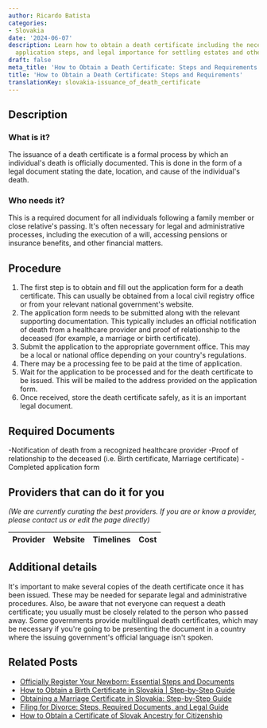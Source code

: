 ```yaml
---
author: Ricardo Batista
categories:
- Slovakia
date: '2024-06-07'
description: Learn how to obtain a death certificate including the necessary documents,
  application steps, and legal importance for settling estates and other matters.
draft: false
meta_title: 'How to Obtain a Death Certificate: Steps and Requirements'
title: 'How to Obtain a Death Certificate: Steps and Requirements'
translationKey: slovakia-issuance_of_death_certificate
---
```


## Description
### What is it?
The issuance of a death certificate is a formal process by which an individual's death is officially documented. This is done in the form of a legal document stating the date, location, and cause of the individual's death.

### Who needs it?
This is a required document for all individuals following a family member or close relative's passing. It's often necessary for legal and administrative processes, including the execution of a will, accessing pensions or insurance benefits, and other financial matters.

## Procedure
1. The first step is to obtain and fill out the application form for a death certificate. This can usually be obtained from a local civil registry office or from your relevant national government's website.
2. The application form needs to be submitted along with the relevant supporting documentation. This typically includes an official notification of death from a healthcare provider and proof of relationship to the deceased (for example, a marriage or birth certificate).
3. Submit the application to the appropriate government office. This may be a local or national office depending on your country's regulations.
4. There may be a processing fee to be paid at the time of application.
5. Wait for the application to be processed and for the death certificate to be issued. This will be mailed to the address provided on the application form.
6. Once received, store the death certificate safely, as it is an important legal document.

## Required Documents
-Notification of death from a recognized healthcare provider
-Proof of relationship to the deceased (i.e. Birth certificate, Marriage certificate)
-Completed application form

## Providers that can do it for you

_(We are currently curating the best providers. If you are or know a provider, please contact us or edit the page directly)_

| Provider        |     Website     |     Timelines    |       Cost      |
| --------------- | --------------- |  :-------------: | :-------------: |

## Additional details
It's important to make several copies of the death certificate once it has been issued. These may be needed for separate legal and administrative procedures. Also, be aware that not everyone can request a death certificate; you usually must be closely related to the person who passed away. Some governments provide multilingual death certificates, which may be necessary if you're going to be presenting the document in a country where the issuing government's official language isn't spoken.


## Related Posts

- [Officially Register Your Newborn: Essential Steps and Documents](https://tramitit.com/guides/slovakia/notification_of_childs_birth/)
- [How to Obtain a Birth Certificate in Slovakia | Step-by-Step Guide](https://tramitit.com/guides/slovakia/issuance_of_birth_certificate/)
- [Obtaining a Marriage Certificate in Slovakia: Step-by-Step Guide](https://tramitit.com/guides/slovakia/issuance_of_marriage_certificate/)
- [Filing for Divorce: Steps, Required Documents, and Legal Guide](https://tramitit.com/guides/slovakia/filing_for_divorce/)
- [How to Obtain a Certificate of Slovak Ancestry for Citizenship](https://tramitit.com/guides/slovakia/certificate_of_slovak_ancestry/)